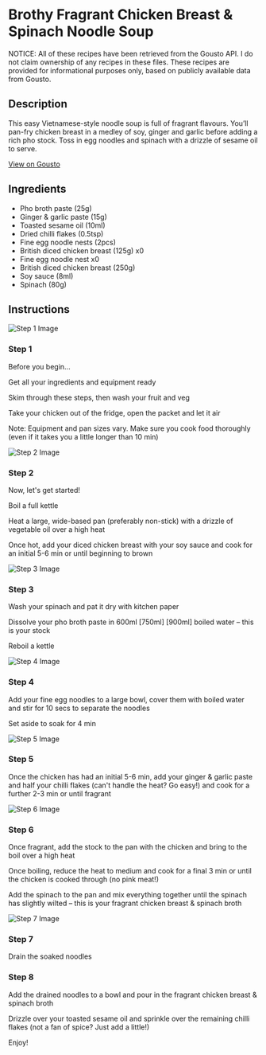 # Brothy Fragrant Chicken Breast & Spinach Noodle Soup

NOTICE: All of these recipes have been retrieved from the Gousto API. I do not claim ownership of any recipes in these files. These recipes are provided for informational purposes only, based on publicly available data from Gousto.

## Description

This easy Vietnamese-style noodle soup is full of fragrant flavours. You’ll pan-fry chicken breast in a medley of soy, ginger and garlic before adding a rich pho stock. Toss in egg noodles and spinach with a drizzle of sesame oil to serve. 

[View on Gousto](https://www.gousto.co.uk/recipes/cookbook/brothy-fragrant-chicken-breast-spinach-noodle-soup)

## Ingredients

- Pho broth paste (25g)
- Ginger & garlic paste (15g)
- Toasted sesame oil (10ml)
- Dried chilli flakes (0.5tsp)
- Fine egg noodle nests (2pcs)
- British diced chicken breast (125g) x0
- Fine egg noodle nest x0
- British diced chicken breast (250g)
- Soy sauce (8ml)
- Spinach (80g)

## Instructions

![Step 1 Image](https://production-media.gousto.co.uk/cms/recipe-step-image/Admin10mm-Step-1-2-1682601224201-x200.jpg)

### Step 1

Before you begin...

Get all your ingredients and equipment ready

Skim through these steps, then wash your fruit and veg

Take your chicken out of the fridge, open the packet and let it air

Note: Equipment and pan sizes vary. Make sure you cook food thoroughly (even if it takes you a little longer than 10 min)

![Step 2 Image](https://production-media.gousto.co.uk/cms/recipe-step-image/Step-2-1677843098530-x200.jpg)

### Step 2

Now, let's get started!

Boil a full kettle

Heat a large, wide-based pan (preferably non-stick) with a drizzle of vegetable oil over a high heat

Once hot, add your diced chicken breast with your soy sauce and cook for an initial 5-6 min or until beginning to brown

![Step 3 Image](https://production-media.gousto.co.uk/cms/recipe-step-image/Step-3-1677843102226-x200.jpg)

### Step 3

Wash your spinach and pat it dry with kitchen paper

Dissolve your pho broth paste in 600ml <span class="text-purple">[750ml]</span> <span class="text-danger">[900ml] </span>boiled water – this is your stock

Reboil a kettle

![Step 4 Image](https://production-media.gousto.co.uk/cms/recipe-step-image/Step-4-1677843118299-x200.jpg)

### Step 4

Add your fine egg noodles to a large bowl, cover them with boiled water and stir for 10 secs to separate the noodles

Set aside to soak for 4 min

![Step 5 Image](https://production-media.gousto.co.uk/cms/recipe-step-image/Step-5-1677843109546-x200.jpg)

### Step 5

Once the chicken has had an initial 5-6 min, add your ginger & garlic paste and half your chilli flakes (can't handle the heat? Go easy!) and cook for a further 2-3 min or until fragrant

![Step 6 Image](https://production-media.gousto.co.uk/cms/recipe-step-image/Step-6-1677843143724-x200.jpg)

### Step 6

Once fragrant, add the stock to the pan with the chicken and bring to the boil over a high heat

Once boiling, reduce the heat to medium and cook for a final 3 min or until the chicken is cooked through (no pink meat!)

Add the spinach to the pan and mix everything together until the spinach has slightly wilted – this is your fragrant chicken breast & spinach broth

![Step 7 Image](https://production-media.gousto.co.uk/cms/recipe-step-image/Step-7-1677843642969-x200.jpg)

### Step 7

Drain the soaked noodles

### Step 8

Add the drained noodles to a bowl and pour in the fragrant chicken breast & spinach broth

Drizzle over your toasted sesame oil and sprinkle over the remaining chilli flakes (not a fan of spice? Just add a little!)

Enjoy!

